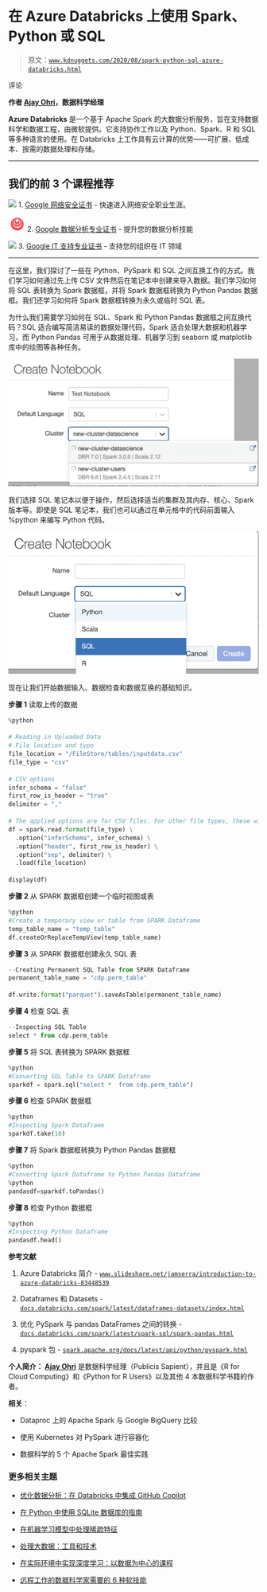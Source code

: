 # 在 Azure Databricks 上使用 Spark、Python 或 SQL

> 原文：[`www.kdnuggets.com/2020/08/spark-python-sql-azure-databricks.html`](https://www.kdnuggets.com/2020/08/spark-python-sql-azure-databricks.html)

评论

**作者 [Ajay Ohri](http://linkedin.com/in/ajayohri)，数据科学经理**

**Azure Databricks** 是一个基于 Apache Spark 的大数据分析服务，旨在支持数据科学和数据工程，由微软提供。它支持协作工作以及 Python、Spark、R 和 SQL 等多种语言的使用。在 Databricks 上工作具有云计算的优势——可扩展、低成本、按需的数据处理和存储。

* * *

## 我们的前 3 个课程推荐

![](img/0244c01ba9267c002ef39d4907e0b8fb.png) 1\. [Google 网络安全证书](https://www.kdnuggets.com/google-cybersecurity) - 快速进入网络安全职业生涯。

![](img/e225c49c3c91745821c8c0368bf04711.png) 2\. [Google 数据分析专业证书](https://www.kdnuggets.com/google-data-analytics) - 提升您的数据分析技能

![](img/0244c01ba9267c002ef39d4907e0b8fb.png) 3\. [Google IT 支持专业证书](https://www.kdnuggets.com/google-itsupport) - 支持您的组织在 IT 领域

* * *

在这里，我们探讨了一些在 Python、PySpark 和 SQL 之间互换工作的方式。我们学习如何通过先上传 CSV 文件然后在笔记本中创建来导入数据。我们学习如何将 SQL 表转换为 Spark 数据框，并将 Spark 数据框转换为 Python Pandas 数据框。我们还学习如何将 Spark 数据框转换为永久或临时 SQL 表。

为什么我们需要学习如何在 SQL、Spark 和 Python Pandas 数据框之间互换代码？SQL 适合编写简洁易读的数据处理代码，Spark 适合处理大数据和机器学习，而 Python Pandas 可用于从数据处理、机器学习到 seaborn 或 matplotlib 库中的绘图等各种任务。

![图片](img/10e3236941f0b760eb80a0b99e6a2abe.png)

我们选择 SQL 笔记本以便于操作，然后选择适当的集群及其内存、核心、Spark 版本等。即使是 SQL 笔记本，我们也可以通过在单元格中的代码前面输入 %python 来编写 Python 代码。

![图片](img/f90682a67b15f98366a13a8280832397.png)

现在让我们开始数据输入、数据检查和数据互换的基础知识。

**步骤 1** 读取上传的数据

```py
%python

# Reading in Uploaded Data
# File location and type
file_location = "/FileStore/tables/inputdata.csv"
file_type = "csv"

# CSV options
infer_schema = "false"
first_row_is_header = "true"
delimiter = ","

# The applied options are for CSV files. For other file types, these will be ignored.
df = spark.read.format(file_type) \
  .option("inferSchema", infer_schema) \
  .option("header", first_row_is_header) \
  .option("sep", delimiter) \
  .load(file_location)

display(df)
```

**步骤 2** 从 SPARK 数据框创建一个临时视图或表

```py
%python
#Create a temporary view or table from SPARK Dataframe
temp_table_name = "temp_table"
df.createOrReplaceTempView(temp_table_name)
```

**步骤 3** 从 SPARK 数据框创建永久 SQL 表

```py
--Creating Permanent SQL Table from SPARK Dataframe
permanent_table_name = "cdp.perm_table"

df.write.format("parquet").saveAsTable(permanent_table_name)
```

**步骤 4** 检查 SQL 表

```py
--Inspecting SQL Table
select * from cdp.perm_table
```

**步骤 5** 将 SQL 表转换为 SPARK 数据框

```py
%python
#Converting SQL Table to SPARK Dataframe
sparkdf = spark.sql("select *  from cdp.perm_table")
```

**步骤 6** 检查 SPARK 数据框

```py
%python
#Inspecting Spark Dataframe 
sparkdf.take(10)
```

**步骤 7** 将 Spark 数据框转换为 Python Pandas 数据框

```py
%python
#Converting Spark Dataframe to Python Pandas Dataframe
%python
pandasdf=sparkdf.toPandas()
```

**步骤 8** 检查 Python 数据框

```py
%python
#Inspecting Python Dataframe 
pandasdf.head()
```

**参考文献**

1.  Azure Databricks 简介 - [`www.slideshare.net/jamserra/introduction-to-azure-databricks-83448539`](https://www.slideshare.net/jamserra/introduction-to-azure-databricks-83448539)

1.  Dataframes 和 Datasets - [`docs.databricks.com/spark/latest/dataframes-datasets/index.html`](https://docs.databricks.com/spark/latest/dataframes-datasets/index.html)

1.  优化 PySpark 与 pandas DataFrames 之间的转换 - [`docs.databricks.com/spark/latest/spark-sql/spark-pandas.html`](https://docs.databricks.com/spark/latest/spark-sql/spark-pandas.html)

1.  pyspark 包 - [`spark.apache.org/docs/latest/api/python/pyspark.html`](https://spark.apache.org/docs/latest/api/python/pyspark.html)

**个人简介： [Ajay Ohri](http://linkedin.com/in/ajayohri)** 是数据科学经理（Publicis Sapient），并且是《R for Cloud Computing》和《Python for R Users》以及其他 4 本数据科学书籍的作者。

**相关**：

+   Dataproc 上的 Apache Spark 与 Google BigQuery 比较

+   使用 Kubernetes 对 PySpark 进行容器化

+   数据科学的 5 个 Apache Spark 最佳实践

### 更多相关主题

+   [优化数据分析：在 Databricks 中集成 GitHub Copilot](https://www.kdnuggets.com/optimizing-data-analytics-integrating-github-copilot-in-databricks)

+   [在 Python 中使用 SQLite 数据库的指南](https://www.kdnuggets.com/a-guide-to-working-with-sqlite-databases-in-python)

+   [在机器学习模型中处理稀疏特征](https://www.kdnuggets.com/2021/01/sparse-features-machine-learning-models.html)

+   [处理大数据：工具和技术](https://www.kdnuggets.com/working-with-big-data-tools-and-techniques)

+   [在实际环境中实现深度学习：以数据为中心的课程](https://www.kdnuggets.com/2022/04/corise-deep-learning-wild-data-centric-course.html)

+   [远程工作的数据科学家需要的 6 种软技能](https://www.kdnuggets.com/2022/05/6-soft-skills-data-scientists-working-remotely.html)
